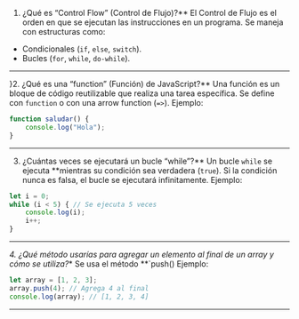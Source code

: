 
1. ¿Qué es “Control Flow” (Control de Flujo)?**
El Control de Flujo es el orden en que se ejecutan las instrucciones en un programa. Se maneja con estructuras como:
- Condicionales (`if`, `else`, `switch`).
- Bucles (`for`, `while`, `do-while`).

---

}2. ¿Qué es una “function” (Función) de JavaScript?**
Una función es un bloque de código reutilizable que realiza una tarea específica. Se define con `function` o con una arrow function (`=>`). Ejemplo:
```javascript
function saludar() {
    console.log("Hola");
}
```

---

3. ¿Cuántas veces se ejecutará un bucle “while”?**
Un bucle `while` se ejecuta **mientras su condición sea verdadera (`true`). Si la condición nunca es falsa, el bucle se ejecutará infinitamente. Ejemplo:
```javascript
let i = 0;
while (i < 5) { // Se ejecuta 5 veces
    console.log(i);
    i++;
}
```

---

*4. ¿Qué método usarías para agregar un elemento al final de un array y cómo se utiliza?**
Se usa el método **`push() Ejemplo:
```javascript
let array = [1, 2, 3];
array.push(4); // Agrega 4 al final
console.log(array); // [1, 2, 3, 4]
```

---


